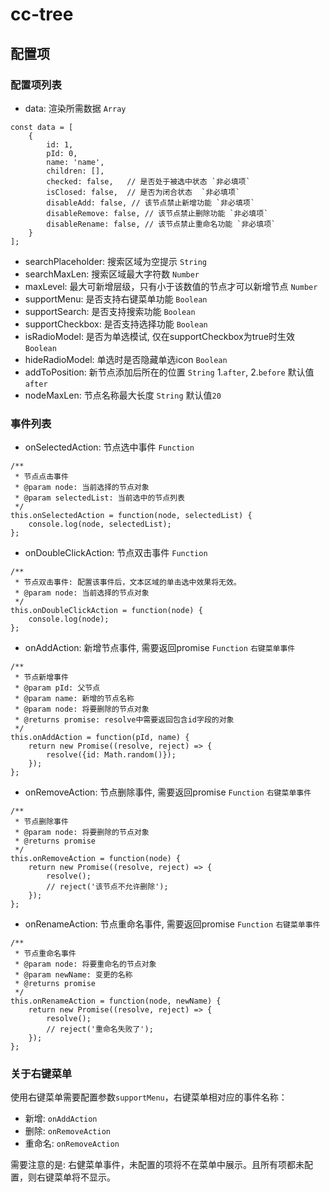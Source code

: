 # cc-tree
## 配置项
### 配置项列表
- data: 渲染所需数据 `Array`
```
const data = [
	{
		id: 1,
		pId: 0,
		name: 'name',
		children: [],
		checked: false,   // 是否处于被选中状态 `非必填项`
		isClosed: false,  // 是否为闭合状态  `非必填项`
		disableAdd: false, // 该节点禁止新增功能 `非必填项`
		disableRemove: false, // 该节点禁止删除功能 `非必填项`
		disableRename: false, // 该节点禁止重命名功能 `非必填项`
	}
];
```
- searchPlaceholder: 搜索区域为空提示 `String`
- searchMaxLen: 搜索区域最大字符数 `Number`
- maxLevel: 最大可新增层级，只有小于该数值的节点才可以新增节点 `Number`
- supportMenu: 是否支持右键菜单功能 `Boolean`
- supportSearch: 是否支持搜索功能 `Boolean`
- supportCheckbox: 是否支持选择功能 `Boolean`
- isRadioModel: 是否为单选模试, 仅在supportCheckbox为true时生效 `Boolean`
- hideRadioModel: 单选时是否隐藏单选icon `Boolean`
- addToPosition: 新节点添加后所在的位置 `String` 1.`after`, 2.`before` 默认值`after`
- nodeMaxLen: 节点名称最大长度 `String` 默认值`20`

### 事件列表

- onSelectedAction: 节点选中事件 `Function` 
```
/**
 * 节点点击事件
 * @param node: 当前选择的节点对象
 * @param selectedList: 当前选中的节点列表
 */
this.onSelectedAction = function(node, selectedList) {
	console.log(node, selectedList);
};
```

- onDoubleClickAction: 节点双击事件 `Function` 
```
/**
 * 节点双击事件: 配置该事件后，文本区域的单击选中效果将无效。
 * @param node: 当前选择的节点对象
 */
this.onDoubleClickAction = function(node) {
	console.log(node);
};
```

- onAddAction: 新增节点事件, 需要返回promise `Function` `右键菜单事件`
```
/**
 * 节点新增事件
 * @param pId: 父节点
 * @param name: 新增的节点名称
 * @param node: 将要删除的节点对象
 * @returns promise: resolve中需要返回包含id字段的对象
 */
this.onAddAction = function(pId, name) {
	return new Promise((resolve, reject) => {
		resolve({id: Math.random()});
	});
};
```

- onRemoveAction: 节点删除事件, 需要返回promise `Function` `右键菜单事件`
```
/**
 * 节点删除事件
 * @param node: 将要删除的节点对象
 * @returns promise
 */
this.onRemoveAction = function(node) {
	return new Promise((resolve, reject) => {
		resolve();
		// reject('该节点不允许删除');
	});
};
```

- onRenameAction: 节点重命名事件, 需要返回promise `Function` `右键菜单事件`
```
/**
 * 节点重命名事件
 * @param node: 将要重命名的节点对象
 * @param newName: 变更的名称
 * @returns promise
 */
this.onRenameAction = function(node, newName) {
	return new Promise((resolve, reject) => {
		resolve();
		// reject('重命名失败了');
	});
};
```



### 关于右键菜单
使用右键菜单需要配置参数`supportMenu`，右键菜单相对应的事件名称：
- 新增: `onAddAction`
- 删除: `onRemoveAction`
- 重命名: `onRemoveAction`

需要注意的是: 右健菜单事件，未配置的项将不在菜单中展示。且所有项都未配置，则右键菜单将不显示。

